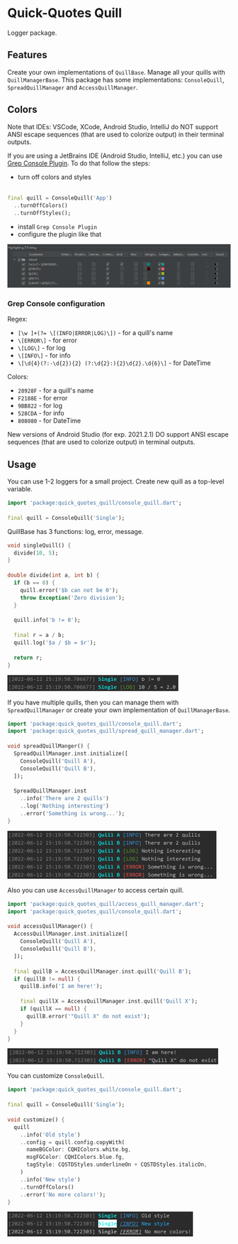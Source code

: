 # Quick-Quotes Quill

Logger package.

## Features

Create your own implementations of `QuillBase`. Manage all your quills with `QuillManagerBase`. This
package has some implementations: `ConsoleQuill`, `SpreadQuillManager` and `AccessQuillManager`.

## Colors

Note that IDEs: VSCode, XCode, Android Studio, IntelliJ do NOT support ANSI escape sequences (that
are used to colorize output) in their terminal outputs.

If you are using a JetBrains IDE (Android Studio, IntelliJ, etc.) you can use
[Grep Console Plugin](https://plugins.jetbrains.com/plugin/7125-grep-console). To do that follow the
steps:

- turn off colors and styles

```dart

final quill = ConsoleQuill('App')
  ..turnOffColors()
  ..turnOffStyles();
```

- install `Grep Console Plugin`
- configure the plugin like that

<img src="https://raw.githubusercontent.com/bytes7bytes7/quick_quotes_quill/master/screenshots/grep_console.png">

### Grep Console configuration

Regex:

- `[\w ]+(?= \[(INFO|ERROR|LOG)\])` - for a quill's name
- `\[ERROR\]` - for error
- `\[LOG\]` - for log
- `\[INFO\]` - for info
- `\[\d{4}(?:-\d{2}){2} (?:\d{2}:){2}\d{2}.\d{6}\]` - for DateTime

Colors:

- `28928F` - for a quill's name
- `F2188E` - for error
- `9BB822` - for log
- `528CDA` - for info
- `808080` - for DateTime

New versions of Android Studio (for exp. 2021.2.1) DO support ANSI escape sequences (that are used
to colorize output) in terminal outputs.

## Usage

You can use 1-2 loggers for a small project. Create new quill as a top-level variable.

```dart
import 'package:quick_quotes_quill/console_quill.dart';

final quill = ConsoleQuill('Single');
```

QuillBase has 3 functions: log, error, message.

```dart
void singleQuill() {
  divide(10, 5);
}

double divide(int a, int b) {
  if (b == 0) {
    quill.error('$b can not be 0');
    throw Exception('Zero division');
  }

  quill.info('b != 0');

  final r = a / b;
  quill.log('$a / $b = $r');

  return r;
}
```

<img src="https://raw.githubusercontent.com/bytes7bytes7/quick_quotes_quill/master/screenshots/single_quill.png">

If you have multiple quills, then you can manage them with `SpreadQuillManager`
or create your own implementation of `QuillManagerBase`.

```dart
import 'package:quick_quotes_quill/console_quill.dart';
import 'package:quick_quotes_quill/spread_quill_manager.dart';

void spreadQuillManger() {
  SpreadQuillManager.inst.initialize([
    ConsoleQuill('Quill A'),
    ConsoleQuill('Quill B'),
  ]);

  SpreadQuillManager.inst
    ..info('There are 2 quills')
    ..log('Nothing interesting')
    ..error('Something is wrong...');
}
```

<img src="https://raw.githubusercontent.com/bytes7bytes7/quick_quotes_quill/master/screenshots/spread_manager.png">

Also you can use `AccessQuillManager` to access certain quill.

```dart
import 'package:quick_quotes_quill/access_quill_manager.dart';
import 'package:quick_quotes_quill/console_quill.dart';

void accessQuillManager() {
  AccessQuillManager.inst.initialize([
    ConsoleQuill('Quill A'),
    ConsoleQuill('Quill B'),
  ]);

  final quillB = AccessQuillManager.inst.quill('Quill B');
  if (quillB != null) {
    quillB.info('I am here!');

    final quillX = AccessQuillManager.inst.quill('Quill X');
    if (quillX == null) {
      quillB.error('"Quill X" do not exist');
    }
  }
}
```

<img src="https://raw.githubusercontent.com/bytes7bytes7/quick_quotes_quill/master/screenshots/access_manager.png">

You can customize `ConsoleQuill`.

```dart
import 'package:quick_quotes_quill/console_quill.dart';

final quill = ConsoleQuill('Single');

void customize() {
  quill
    ..info('Old style')
    ..config = quill.config.copyWith(
      nameBGColor: CQHIColors.white.bg,
      msgFGColor: CQHIColors.blue.fg,
      tagStyle: CQSTDStyles.underlineOn + CQSTDStyles.italicOn,
    )
    ..info('New style')
    ..turnOffColors()
    ..error('No more colors!');
}
```

<img src="https://raw.githubusercontent.com/bytes7bytes7/quick_quotes_quill/master/screenshots/customize.png">
